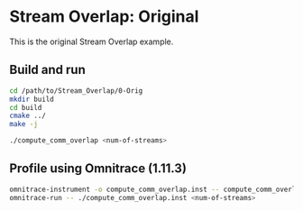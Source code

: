 # Stream Overlap: Original

This is the original Stream Overlap example.

## Build and run

```bash
cd /path/to/Stream_Overlap/0-Orig
mkdir build
cd build
cmake ../
make -j

./compute_comm_overlap <num-of-streams>
```

## Profile using Omnitrace (1.11.3)

```bash
omnitrace-instrument -o compute_comm_overlap.inst -- compute_comm_overlap
omnitrace-run -- ./compute_comm_overlap.inst <num-of-streams>
```
